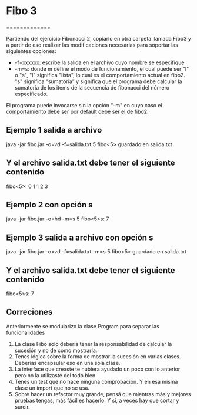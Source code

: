 # Fibo 3
=============

Partiendo del ejercicio Fibonacci 2, copiarlo en otra carpeta llamada Fibo3 y a partir de eso realizar las modificaciones necesarias para soportar las siguientes opciones:

  *  -f=xxxxxx: escribe la salida en el archivo cuyo nombre se especifique
  *  -m=s: donde m define el modo de funcionamiento, el cual puede ser "l" o "s", "l" significa "lista", lo cual es el comportamiento actual en fibo2. "s"  significa "sumatoria" y significa que el programa debe calcular la sumatoria de los items de la secuencia de fibonacci del número especificado.

El programa puede invocarse sin la opción "-m" en cuyo caso el comportamiento debe ser por default debe ser el de fibo2.

## Ejemplo 1 salida a archivo
java -jar fibo.jar -o=vd -f=salida.txt 5
fibo<5> guardado en salida.txt 

## Y el archivo salida.txt debe tener el siguiente contenido
fibo<5>:
0
1
1
2
3

## Ejemplo 2 con opción s
java -jar fibo.jar -o=hd -m=s 5
fibo<5>s: 7

## Ejemplo 3 salida a archivo con opción s

java -jar fibo.jar -o=vd -f=salida.txt -m=s 5
fibo<5> guardado en salida.txt 

## Y el archivo salida.txt debe tener el siguiente contenido
fibo<5>s:
7

## Correciones
Anteriormente se modularizo la clase Program para separar las funcionalidades 

1) La clase Fibo solo debería tener la responsabilidad de calcular la sucesión y no de como mostrarla.
2) Tenes lógica sobre la forma de mostrar la sucesión en varias clases. Deberías encapsular eso en una sola clase.
3) La interface que creaste te hubiera ayudado un poco con lo anterior pero no la utilizaste del todo bien.
4) Tenes un test que no hace ninguna comprobación. Y en esa misma clase un import que no se usa.
5) Sobre hacer un refactor muy grande, pensá que mientras más y mejores pruebas tengas, más fácil es hacerlo. Y si, a veces hay que cortar y surcir. 
